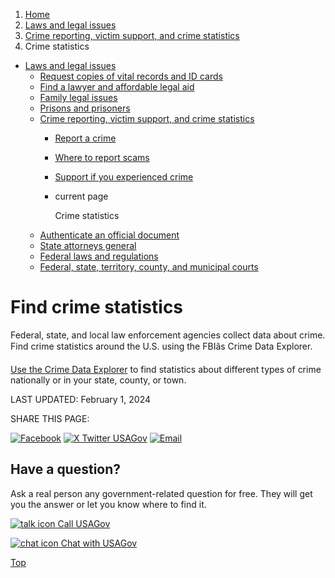 1. [Home](/)
2. [Laws and legal issues](/laws-and-legal-issues)
3. [Crime reporting, victim support, and crime statistics](/crime)
4. Crime statistics

* [Laws and legal issues](/laws-and-legal-issues)
  + [Request copies of vital records and ID cards](/request-documents)
  + [Find a lawyer and affordable legal aid](/legal-aid)
  + [Family legal issues](/family-legal-issues)
  + [Prisons and prisoners](/prisons-prisoners)
  + [Crime reporting, victim support, and crime statistics](/crime)
    - [Report a crime](/report-crime)
    - [Where to report scams](/where-report-scams)
    - [Support if you experienced crime](/crime-victim-support)
    - current page

      Crime statistics
  + [Authenticate an official document](/authenticate-us-document)
  + [State attorneys general](/state-attorney-general)
  + [Federal laws and regulations](/laws-and-regulations)
  + [Federal, state, territory, county, and municipal courts](/courts)

Find crime statistics
=====================

Federal, state, and local law enforcement agencies collect data about crime. Find crime statistics around the U.S. using the FBIâs Crime Data Explorer.

[Use the Crime Data Explorer](https://cde.ucr.cjis.gov/LATEST/webapp/#/pages/explorer/crime/crime-trend)
to find statistics about different types of crime nationally or in your state, county, or town.

LAST UPDATED:
February 1, 2024

SHARE THIS PAGE:

[![Facebook](/themes/custom/usagov/images/social-media-icons/Facebook_Icon.svg)](https://www.facebook.com/sharer/sharer.php?u=https://www.usa.gov/crime-statistics&v=3)
[![X Twitter USAGov](/themes/custom/usagov/images/social-media-icons/X_Twitter_Icon.svg?version=2)](https://twitter.com/intent/tweet?source=webclient&text=https://www.usa.gov/crime-statistics)
[![Email](/themes/custom/usagov/images/social-media-icons/Email_Icon.svg?version=2)](mailto:?subject=https://www.usa.gov/crime-statistics)

Have a question?
----------------

Ask a real person any government-related question for free. They will get you the answer or let you know where to find it.

[![talk icon](/themes/custom/usagov/images/ICONS_talk.png)
Call USAGov](/phone)

[![chat icon](/themes/custom/usagov/images/ICONS_chat.png)
Chat with USAGov](/chat)

[Top](#main-content)